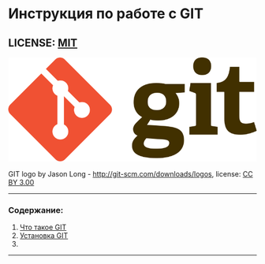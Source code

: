 # Инструкция по работе с GIT

## LICENSE: [MIT](license.md)

![git-logo.svg](./assets/git-logo.svg.png)

GIT logo by Jason Long - http://git-scm.com/downloads/logos, license: [CC BY 3.00](https://creativecommons.org/licenses/by/3.0/)

---

### Содержание:
1. [Что такое GIT](1whatsgit.md)
2. [Установка GIT](installation.md)
3. 

---

